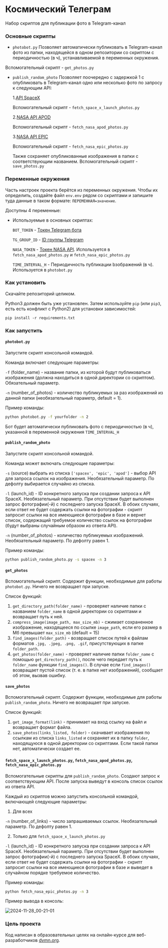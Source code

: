 # Космический Телеграм

Набор скриптов для публикации фото в Telegram-канал

### Основные скрипты

- `photobot.py`
Позволяет автоматически публиковать в Telegram-канал фото из папки, находящейся в одном репозитории со скриптом с периодичностью (в ч), устанавливаемой в переменных окружения.

Вспомогательный скрипт - `get_photos.py`

- `publish_random_photo`
Позволяет поочередно с задержкой 1 с опубликовать в Telegram-канал одно или несколько фото по запросу к следующим API:
 
  1.[API SpaceX](https://github.com/r-spacex/SpaceX-API)
  
  Вспомогательный скрипт - `fetch_space_x_launch_photos.py`
  
  2.[NASA API APOD](https://github.com/nasa/apod-api)
  
  Вспомогательный скрипт - `fetch_nasa_apod_photos.py`
  
  3.[NASA API EPIC](https://epic.gsfc.nasa.gov/about/epic)
  
  Вспомогательный скрипт - `fetch_nasa_epic_photos.py`

  Также сохраняет опубликованные изображения в папки с соответствующим названием. Вспомогательный скрипт - `save_photos.py`

### Переменные окружения

Часть настроек проекта берётся из переменных окружения. Чтобы их определить, создайте файл `env.env` рядом со скриптами и запишите туда данные в таком формате: `ПЕРЕМЕННАЯ=значение`.

Доступны 4 переменные:
- Используемые в основных скриптах:
  
  `BOT_TOKEN` - [Токен Telegram бота](https://core.telegram.org/bots/tutorial#obtain-your-bot-token)
  
  `TG_GROUP_ID` - [ID группы Telegram](https://stackoverflow.com/questions/32423837/telegram-bot-how-to-get-a-group-chat-id)

  `NASA_TOKEN` - [Токен NASA API](https://api.nasa.gov/). Используется в `fetch_nasa_apod_photos.py` и `fetch_nasa_epic_photos.py`
 
  `TIME_INTERVAL_H` - Периодичность публикации bзображений (в ч). Используется в `photobot.py`
  
  

### Как установить

Скачайте репозиторий целиком.

Python3 должен быть уже установлен. 
Затем используйте `pip` (или `pip3`, есть есть конфликт с Python2) для установки зависимостей:
```
pip install -r requirements.txt
```

### Как запустить

#### `photobot.py`
 
Запустите скрипт консольной командой.

Команда включает следующие параметры:

`-f` (folder_name) - название папки, из которой будут публиковаться изображения (должна находиться в одной директории со скриптом). Обязательный параметр.

`-n` (number_of_photos) - количество публикуемых за раз изображений из данной папки (необязательный параметр, default = 1).

Пример команды:
```sh
python photobot.py -f yourfolder -n 2
```
Бот будет автоматически публиковать фото с периодичностью (в ч), указанной в переменной окружения `TIME_INTERVAL_H` 

#### `publish_random_photo`
  
Запустите скрипт консольной командой.

Команда может включать следующие параметры:

`-s` (source) выбрать из списка `['spacex', 'epic', 'apod']` - выбор API для запроса ссылок на изображения. Необязательный параметр. По дефолту выбирается случайно из списка.

`-l` (launch_id) - ID конкретного запуска при создании запроса к API SpaceX. Необязательный параметр. При отсутствии будет выполнен запрос фотографии(-й) с последнего запуска SpaceX. В обоих случаях, если ответ не будет содержать ссылки на фотографии - скрипт запросит ссылки на все имеющиеся фотографии в базе и вернет список, содержащий требуемое количество ссылок на фотографии (будут выбраны случайным образом из ответа API).

`-n` (number_of_photos) - количество публикуемых изображений. Необязательный параметр. По дефолту равен 1.

Пример команды:
```sh
python publish_random_photo.py -s spacex -n 3
```

#### `get_photos`

Вспомогательный скрипт. Содержит функции, необходимые для работы `photobot.py`. Ничего не возвращает при запуске.

Список функций:
 1. `get_directory_path(folder_name)` - проверяет наличие папки с названием `folder_name` в одной директории со скриптами и возвращает путь к ней.
 2. `compress_image(image_path, max_size_mb)` - сжимает сохраненное изображение, находящееся по ссылке `image_path`, если его размер в Мб превышает `max_size_mb` (default = 15)
 3. `find_images(folder_path)` - возвращает список путей к файлам форматов `.jpg, .jpeg, .png, .gif`, присутствующих в папке `folder_path`.
 4. `get_photos(folder_name)` - проверяет наличие папки `folder_name` с помощью `get_directory_path()`, после чего передает путь к `folder_name` функции `find_images()`. В случае если `find_images()` возвращает пустой список (т. е. в папке нет изображений), сообщает об этом, вызвав ошибку.


#### `save_photos`

Вспомогательный скрипт. Содержит функции, необходимые для работы `publish_random_photo`. Ничего не возвращает при запуске.

Список функций:
 1. `get_image_format(link)` - принимает на вход ссылку на файл и возвращает формат файла.
 2. `save_photos(links_listed, folder)` - скачивает изображения по ссылкам из списка `links_listed` и сохраняет их в папку `folder`, находящуюся в одной директории со скриптами. Если такой папки нет, автоматически создает ее.


#### `fetch_space_x_launch_photos.py`, `fetch_nasa_apod_photos.py`, `fetch_nasa_epic_photos.py`

Вспомогательные скрипты для `publish_random_photo`. Создают запрос к соответствующим API. После запуска выведут в консоль список ссылок из ответа API.

Каждый из скриптов можно запустить консольной командой, включающей следующие параметры:

 1. Для всех

`-n` (number_of_links) - число запрашиваемых ссылок. Необязательный параметр. По дефолту равен 1. 

 2. Только для `fetch_space_x_launch_photos.py`
    
`-l` (launch_id) - ID конкретного запуска при создании запроса к API SpaceX. Необязательный параметр. При отсутствии будет выполнен запрос фотографии(-й) с последнего запуска SpaceX. В обоих случаях, если ответ не будет содержать ссылки на фотографии - скрипт запросит ссылки на все имеющиеся фотографии в базе и выведет в случайном порядке требуемое количество. 
 
Пример команды:
```sh
python fetch_nasa_epic_photos.py -n 3
```
Пример вывода в консоль:

![2024-11-28_00-21-01](https://github.com/user-attachments/assets/87801d77-85f1-4dc1-9ee3-1008328e8521)


### Цель проекта

Код написан в образовательных целях на онлайн-курсе для веб-разработчиков [dvmn.org](https://dvmn.org/).
